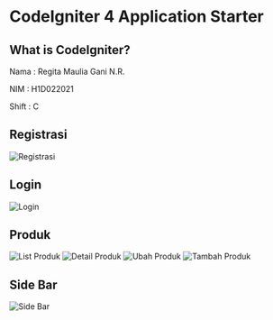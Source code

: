 # CodeIgniter 4 Application Starter

## What is CodeIgniter?

Nama  : Regita Maulia Gani N.R.

NIM   : H1D022021

Shift : C

## Registrasi
![Registrasi](image.png)

## Login
![Login](image-1.png)

## Produk
![List Produk](image-2.png)
![Detail Produk](image-3.png)
![Ubah Produk](image-8.png)
![Tambah Produk](image-6.png)

## Side Bar
![Side Bar](image-9.png)